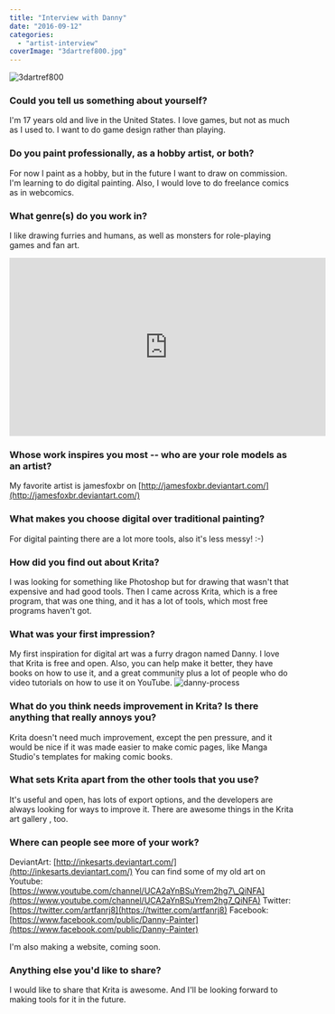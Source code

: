 ```yaml
---
title: "Interview with Danny"
date: "2016-09-12"
categories: 
  - "artist-interview"
coverImage: "3dartref800.jpg"
---
```


![3dartref800](../images/3dartref800.jpg)

### Could you tell us something about yourself?

I'm 17 years old and live in the United States. I love games, but not as much as I used to. I want to do game design rather than playing.

### Do you paint professionally, as a hobby artist, or both?

For now I paint as a hobby, but in the future I want to draw on commission. I'm learning to do digital painting. Also, I would love to do freelance comics as in webcomics.

### What genre(s) do you work in?

I like drawing furries and humans, as well as monsters for role-playing games and fan art.

<iframe src="https://www.youtube.com/embed/jHLJT6nUfqc" width="560" height="315" frameborder="0" allowfullscreen="allowfullscreen"></iframe>

### Whose work inspires you most -- who are your role models as an artist?

My favorite artist is jamesfoxbr on [http://jamesfoxbr.deviantart.com/](http://jamesfoxbr.deviantart.com/)

### What makes you choose digital over traditional painting?

For digital painting there are a lot more tools, also it's less messy! :-)

### How did you find out about Krita?

I was looking for something like Photoshop but for drawing that wasn't that expensive and had good tools. Then I came across Krita, which is a free program, that was one thing, and it has a lot of tools, which most free programs haven't got.

### What was your first impression?

My first inspiration for digital art was a furry dragon named Danny. I love that Krita is free and open. Also, you can help make it better, they have books on how to use it, and a great community plus a lot of people who do video tutorials on how to use it on YouTube. ![danny-process](../images/danny-process.jpg)

### What do you think needs improvement in Krita? Is there anything that really annoys you?

Krita doesn't need much improvement, except the pen pressure, and it would be nice if it was made easier to make comic pages, like Manga Studio's templates for making comic books.

### What sets Krita apart from the other tools that you use?

It's useful and open, has lots of export options, and the developers are always looking for ways to improve it. There are awesome things in the Krita art gallery , too.

### Where can people see more of your work?

DeviantArt: [http://inkesarts.deviantart.com/](http://inkesarts.deviantart.com/) You can find some of my old art on Youtube: [https://www.youtube.com/channel/UCA2aYnBSuYrem2hg7\_QiNFA](https://www.youtube.com/channel/UCA2aYnBSuYrem2hg7_QiNFA) Twitter: [https://twitter.com/artfanrj8](https://twitter.com/artfanrj8) Facebook: [https://www.facebook.com/public/Danny-Painter](https://www.facebook.com/public/Danny-Painter)

I'm also making a website, coming soon.

### Anything else you'd like to share?

I would like to share that Krita is awesome. And I'll be looking forward to making tools for it in the future.
